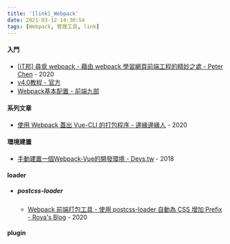 ```yaml
---
title: '[link]_Webpack'
date: 2021-03-12 14:30:54
tags: [Webpack, 管理工具, link]
---
```


#### 入門
  - [[iT邦] 尋覓 webpack - 藉由 webpack 學習網頁前端工程的精妙之處 - Peter Chen](https://ithelp.ithome.com.tw/users/20107789/ironman/3332) - 2020
  - [v4.0教程 - 官方](https://webpack.docschina.org/concepts/)
  - [Webpack基本配置 - 前端九部](https://www.yuque.com/fe9/basic/fnvdeu)

<!-- more -->

#### 系列文章
  - [使用 Webpack 蓋出 Vue-CLI 的打包程序 - 邊緣邊緣人](https://shunnnet.github.io/blog/2020/04/07/%E4%BD%BF%E7%94%A8%20Webpack%20%E8%93%8B%E5%87%BA%20Vue-CLI%20%E7%9A%84%E6%89%93%E5%8C%85%E7%A8%8B%E5%BA%8F/) - 2020

#### 環境建置
  - [手動建置一個Webpack-Vue的開發環境 - Devs.tw](https://devs.tw/post/60) - 2018

#### loader
  - ##### postcss-loader
    - [Webpack 前端打包工具 - 使用 postcss-loader 自動為 CSS 增加 Prefix - Roya's Blog](https://awdr74100.github.io/2020-03-05-webpack-postcssloader/) - 2020

#### plugin